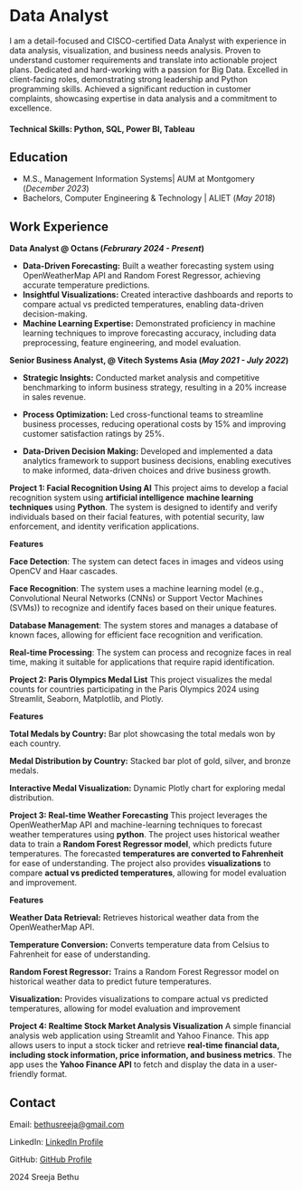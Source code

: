 # Data Analyst
I am a detail-focused and CISCO-certified Data Analyst with experience in data analysis, visualization, and business needs analysis. Proven to understand customer requirements and translate into actionable project plans. Dedicated and hard-working with a passion for Big Data. Excelled in client-facing roles, demonstrating strong leadership and Python programming skills. Achieved a significant reduction in customer complaints, showcasing expertise in data analysis and a commitment to excellence.

#### Technical Skills: Python, SQL, Power BI, Tableau

## Education								       		
- M.S., Management Information Systems| AUM at Montgomery (_December 2023_)	 			        		
- Bachelors, Computer Engineering & Technology | ALIET (_May 2018_)

## Work Experience
**Data Analyst @ Octans (_Februrary 2024 - Present_)**

- **Data-Driven Forecasting:** Built a weather forecasting system using OpenWeatherMap API and Random Forest Regressor, achieving accurate temperature predictions.
- **Insightful Visualizations:** Created interactive dashboards and reports to compare actual vs predicted temperatures, enabling data-driven decision-making.
- **Machine Learning Expertise:** Demonstrated proficiency in machine learning techniques to improve forecasting accuracy, including data preprocessing, feature engineering, and model evaluation.

**Senior Business Analyst, @ Vitech Systems Asia (_May 2021 - July 2022_)**

- **Strategic Insights:** Conducted market analysis and competitive benchmarking to inform business strategy, resulting in a 20% increase in sales revenue.

- **Process Optimization:** Led cross-functional teams to streamline business processes, reducing operational costs by 15% and improving customer satisfaction ratings by 25%.

- **Data-Driven Decision Making:** Developed and implemented a data analytics framework to support business decisions, enabling executives to make informed, data-driven choices and drive business growth.

**Project 1: Facial Recognition Using AI**
 This project aims to develop a facial recognition system using **artificial intelligence** **machine learning techniques** using **Python**. The system is designed to identify and verify individuals based on their facial features, with potential security, law enforcement, and identity verification applications.           

**Features**

**Face Detection**: The system can detect faces in images and videos using OpenCV and Haar cascades.

**Face Recognition**: The system uses a machine learning model (e.g., Convolutional Neural Networks (CNNs) or Support Vector Machines (SVMs)) to recognize and identify faces based on their unique features.

**Database Management**: The system stores and manages a database of known faces, allowing for efficient face recognition and verification.

**Real-time Processing**: The system can process and recognize faces in real time, making it suitable for applications that require rapid identification.

**Project 2: Paris Olympics Medal List**
This project visualizes the medal counts for countries participating in the Paris Olympics 2024 using Streamlit, Seaborn, Matplotlib, and Plotly.

**Features**

**Total Medals by Country:** Bar plot showcasing the total medals won by each country.

**Medal Distribution by Country:** Stacked bar plot of gold, silver, and bronze medals.

**Interactive Medal Visualization:** Dynamic Plotly chart for exploring medal distribution.

**Project 3: Real-time Weather Forecasting**
            This project leverages the OpenWeatherMap API and machine-learning techniques to forecast weather temperatures using **python**. The project uses historical weather data to train a **Random Forest Regressor model**, which predicts future temperatures. The forecasted **temperatures are converted to Fahrenheit** for ease of understanding. The project also provides **visualizations** to compare **actual vs predicted temperatures**, allowing for model evaluation and improvement. 
                
**Features**

**Weather Data Retrieval:** Retrieves historical weather data from the OpenWeatherMap API.

**Temperature Conversion:** Converts temperature data from Celsius to Fahrenheit for ease of understanding.

**Random Forest Regressor:** Trains a Random Forest Regressor model on historical weather data to predict future temperatures.

**Visualization:** Provides visualizations to compare actual vs predicted temperatures, allowing for model evaluation and improvement</p>
        
**Project 4: Realtime Stock Market Analysis Visualization**
  A simple financial analysis web application using Streamlit and Yahoo Finance. This app allows users to input a stock ticker and retrieve **real-time financial data, including stock information, price information, and business metrics**. The app uses the **Yahoo Finance API** to fetch and display the data in a user-friendly format.

<html>
    <body>
        <section>
            <section id="contact">
        <h2>Contact</h2>
        <p>Email: <a href="mailto:bethusreeja@gmail.com">bethusreeja@gmail.com</a></p>
        <p>LinkedIn: <a href="https://www.linkedin.com/in/sreejabethu">LinkedIn Profile</a></p>
        <p>GitHub: <a href="https://github.com/SreejaBethu">GitHub Profile</a></p>
    </section>
</body>
    <footer>
        <p> 2024 Sreeja Bethu</p>
</footer>
</html>


